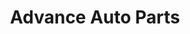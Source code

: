 ---
title: "Advance Auto Parts"
url: /spartanburg/advance-auto-parts-west-main-street/
shop: Autoteile
---